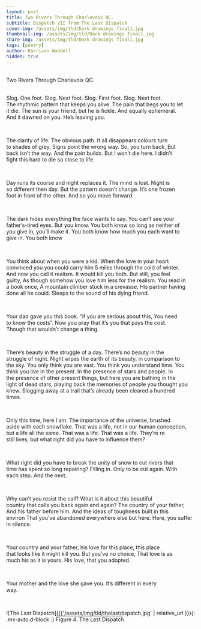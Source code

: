 ```yaml
---
layout: post
title: Two Rivers Through Charlevoix QC.  
subtitle: Dispatch VII from The Last Dispatch
cover-img: /assets/img/tld/Dark drawings final1.jpg
thumbnail-img: /assets/img/tld/Dark drawings final1.jpg
share-img: /assets/img/tld/Dark drawings final1.jpg
tags: [poetry]
author: Harrison Waddell
hidden: true
---
```


<div style="white-space: pre-wrap;">
Two Rivers Through Charlevoix QC. 

Slog. One foot. Slog. Next foot. 
Slog. First foot. Slog. Next foot. 
The rhythmic pattern that keeps you alive. 
The pain that begs you to let it die.
The sun is your friend, but he is fickle. 
And equally ephemeral. 
And it dawned on you. 
He’s leaving you. 

The clarity of life. 
The obvious path. 
It all disappears 
colours turn to shades of grey. 
Signs point the wrong way. 
So, you turn back,
But back isn’t the way.
And the pain builds. 
But I won’t die here. 
I didn’t fight this hard to die so close to life. 

Day runs its course and night replaces it. 
The mind is lost. 
Night is so different then day. 
But the pattern doesn’t change. 
It’s one frozen foot in front of the other. 
And so you move forward. 

The dark hides everything the face wants to say.
You can’t see your father’s-tired eyes. 
But you know. 
You both know
so long as neither of you give in, you’ll make it. 
You both know 
how much you each want to give in. 
You both know


You think about when you were a kid. 
When the love in your heart convinced you 
you could carry him 5 miles through the cold of winter. 
And now you call it realism. 
It would kill you both. 
But still, you feel guilty, 
As though somehow you love him less for the realism. 
You read in a book once, 
A mountain climber stuck in a crevasse, 
His partner having done all he could. 
Sleeps to the sound of his dying friend. 

Your dad gave you this book. 
“if you are serious about this, 
You need to know the costs”. 
Now you pray that it’s you that pays the cost. 
Though that wouldn’t change a thing. 

There’s beauty in the struggle of a day. 
There’s no beauty in the struggle of night.
Night wipes the earth of its beauty,
in comparison to the sky.
You only think you are vast. 
You think you understand time. 
You think you live in the present. 
In the presence of stars and people. 
In the presence of other present things, 
but here you are bathing in the light of dead stars, 
playing back the memories of people you thought you knew. 
Slogging away at a trail that’s already been cleared a hundred times. 

Only this time, here I am. 
The importance of the universe, 
brushed aside with each snowflake. 
That was a life, 
not in our human conception, 
but a life all the same. 
That was a life. 
That was a life. 
They’re re still lives, 
but what right did you have to influence them? 


What right did you have to break the unity of snow
to cut rivers that time has spent so long repairing?
Filling in. 
Only to be cut again. 
With each step. 
And the next. 

Why can’t you resist the call?
What is it about this beautiful country
that calls you back again and again?
The country of your father,
And his father before him. 
And the ideas of toughness built in this environ
That you’ve abandoned everywhere else but here. 
Here, you suffer in silence. 

Your country and your father, 
his love for this place, 
this place that looks like it might kill you. 
But you’ve no choice, 
That love is as much his as it is yours. 
His love, that you adopted.
 
Your mother and the love she gave you. 
It’s different in every way.
</div>



![The Last Dispatch]({{'/assets/img/tld/thelastdispatch.jpg' | relative_url }}){: .mx-auto.d-block :}
<span style="text-decoration:overline">Figure 4. The Last Dispatch</span>

